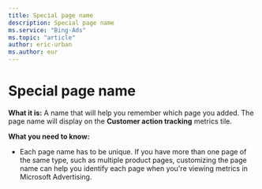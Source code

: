 ```yaml
---
title: Special page name
description: Special page name
ms.service: "Bing-Ads"
ms.topic: "article"
author: eric-urban
ms.author: eur
---
```


# Special page name

**What it is:**  A name that will help you remember which page you added. The page name will display on the **Customer action tracking** metrics tile.

**What you need to know:**
- Each page name has to be unique. If you have more than one page of the same type, such as multiple product pages, customizing the page name can help you identify each page when you're viewing metrics in Microsoft Advertising.


